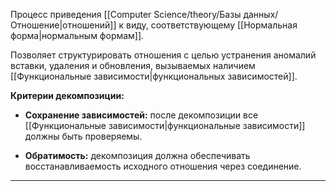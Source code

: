 Процесс приведения [[Computer Science/theory/Базы данных/Отношение|отношений]] к виду, соответствующему [[Нормальная форма|нормальным формам]].

Позволяет структурировать отношения с целью устранения аномалий вставки, удаления и обновления, вызываемых наличием [[Функциональные зависимости|функциональных зависимостей]].

**Критерии декомпозиции:**

- **Сохранение зависимостей:** после декомпозиции все [[Функциональные зависимости|функциональные зависимости]] должны быть проверяемы.
    
- **Обратимость:** декомпозиция должна обеспечивать восстанавливаемость исходного отношения через соединение.
	

---